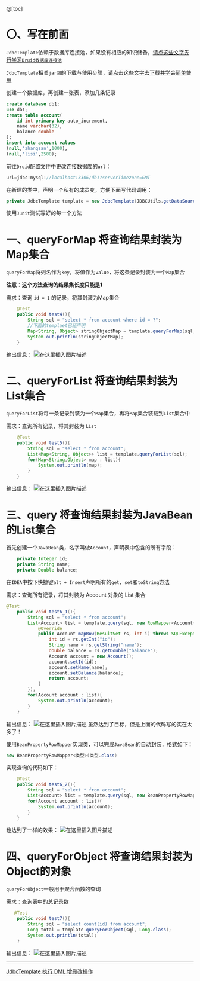 ﻿@[toc]

# 〇、写在前面
`JdbcTemplate`依赖于数据库连接池，如果没有相应的知识储备，[请点这些文字先行学习`Druid数据库连接池`](https://blog.csdn.net/lesileqin/article/details/112428359)

`JdbcTemplate`相关`jar包`的下载与使用步骤，[请点击这些文字去下载并学会简单使用](https://blog.csdn.net/lesileqin/article/details/112465651)

创建一个数据库，再创建一张表，添加几条记录

```sql
create database db1;
use db1;
create table account(
	id int primary key auto_increment,
	name varchar(32),
	balance double
);
insert into account values
(null,'zhangsan',1000),
(null,'lisi',2500);
```
前往`Druid`配置文件中更改连接数据库的`url`：

```java
url=jdbc:mysql://localhost:3306/db1?serverTimezone=GMT
```

在新建的类中，声明一个私有的成员变，方便下面写代码调用：

```java
private JdbcTemplate template = new JdbcTemplate(JDBCUtils.getDataSource());
```

使用`Junit`测试写好的每一个方法

# 一、queryForMap 将查询结果封装为Map集合
`queryForMap`将列名作为`key`，将值作为`value`，将这条记录封装为一个`Map`集合

**注意：这个方法查询的结果集长度只能是1**

需求：查询 `id = 1` 的记录，将其封装为Map集合

```java
    @Test
    public void test4(){
        String sql = "select * from account where id = ?";
        //下面的templaet已经声明
        Map<String, Object> stringObjectMap = template.queryForMap(sql, 1);
        System.out.println(stringObjectMap);
    }
```
输出信息：
![在这里插入图片描述](https://img-blog.csdnimg.cn/20210111165207371.png)

# 二、queryForList 将查询结果封装为List集合
`queryForList`将每一条记录封装为一个`Map`集合，再将`Map`集合装载到`List`集合中

需求：查询所有记录，将其封装为 `List`

```java
    @Test
    public void test5(){
        String sql = "select * from account";
        List<Map<String, Object>> list = template.queryForList(sql);
        for(Map<String,Object> map : list){
            System.out.println(map);
        }
    }
```
输出信息：
![在这里插入图片描述](https://img-blog.csdnimg.cn/20210111165309479.png?x-oss-process=image/watermark,type_ZmFuZ3poZW5naGVpdGk,shadow_10,text_aHR0cHM6Ly9ibG9nLmNzZG4ubmV0L2xlc2lsZXFpbg==,size_16,color_FFFFFF,t_70)


# 三、query 将查询结果封装为JavaBean的List集合
首先创建一个`JavaBean`类，名字叫做`Account`，声明表中包含的所有字段：

```java
    private Integer id;
    private String name;
    private Double balance;
```
在`IDEA`中按下快捷键`alt + Insert`声明所有的`get`、`set`和`toString`方法

需求：查询所有记录，将其封装为 Account 对象的 List 集合

```java
@Test
    public void test6_1(){
        String sql = "select * from account";
        List<Account> list = template.query(sql, new RowMapper<Account>() {
            @Override
            public Account mapRow(ResultSet rs, int i) throws SQLException {
                int id = rs.getInt("id");
                String name = rs.getString("name");
                double balance = rs.getDouble("balance");
                Account account = new Account();
                account.setId(id);
                account.setName(name);
                account.setBalance(balance);
                return account;
            }
        });
        for(Account account : list){
            System.out.println(account);
        }
    }
```
输出信息：
![在这里插入图片描述](https://img-blog.csdnimg.cn/20210111165711658.png?x-oss-process=image/watermark,type_ZmFuZ3poZW5naGVpdGk,shadow_10,text_aHR0cHM6Ly9ibG9nLmNzZG4ubmV0L2xlc2lsZXFpbg==,size_16,color_FFFFFF,t_70)
虽然达到了目标，但是上面的代码写的实在太多了！

使用`BeanPropertyRowMapper`实现类，可以完成`JavaBean`的自动封装，格式如下：

```java
new BeanPropertyRowMapper<类型>(类型.class)
```
实现查询的代码如下：

```java
    @Test
    public void test6_2(){
        String sql = "select * from account";
        List<Account> list = template.query(sql, new BeanPropertyRowMapper<Account>(Account.class));
        for(Account account : list){
            System.out.println(account);
        }
    }
```
也达到了一样的效果：
![在这里插入图片描述](https://img-blog.csdnimg.cn/20210111165711658.png?x-oss-process=image/watermark,type_ZmFuZ3poZW5naGVpdGk,shadow_10,text_aHR0cHM6Ly9ibG9nLmNzZG4ubmV0L2xlc2lsZXFpbg==,size_16,color_FFFFFF,t_70)

# 四、queryForObject 将查询结果封装为Object的对象
`queryForObject`一般用于聚合函数的查询

需求：查询表中的总记录数

```java
   @Test
    public void test7(){
        String sql = "select count(id) from account";
        Long total = template.queryForObject(sql, Long.class);
        System.out.println(total);
    }
```
输出信息：
![在这里插入图片描述](https://img-blog.csdnimg.cn/20210111170050420.png)

-------
[JdbcTemplate 执行 DML 增删改操作](https://blog.csdn.net/lesileqin/article/details/112470234)
